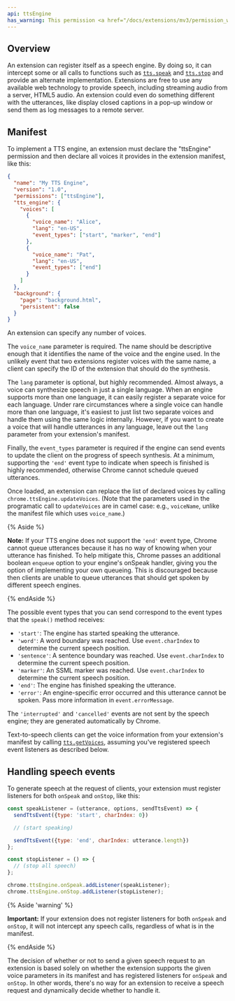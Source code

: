 ```yaml
---
api: ttsEngine
has_warning: This permission <a href="/docs/extensions/mv3/permission_warnings/#permissions_with_warnings">triggers a warning</a>.
---
```


## Overview

An extension can register itself as a speech engine. By doing so, it can intercept some or all calls
to functions such as [`tts.speak`][1] and [`tts.stop`][2] and provide an alternate implementation.
Extensions are free to use any available web technology to provide speech, including streaming audio
from a server, HTML5 audio. An extension could even do something different
with the utterances, like display closed captions in a pop-up window or send them as log messages to
a remote server.

## Manifest

To implement a TTS engine, an extension must declare the "ttsEngine" permission and then declare all
voices it provides in the extension manifest, like this:

```json
{
  "name": "My TTS Engine",
  "version": "1.0",
  "permissions": ["ttsEngine"],
  "tts_engine": {
    "voices": [
      {
        "voice_name": "Alice",
        "lang": "en-US",
        "event_types": ["start", "marker", "end"]
      },
      {
        "voice_name": "Pat",
        "lang": "en-US",
        "event_types": ["end"]
      }
    ]
  },
  "background": {
    "page": "background.html",
    "persistent": false
  }
}
```

An extension can specify any number of voices.

The `voice_name` parameter is required. The name should be descriptive enough that it identifies the
name of the voice and the engine used. In the unlikely event that two extensions register voices
with the same name, a client can specify the ID of the extension that should do the synthesis.

The `lang` parameter is optional, but highly recommended. Almost always, a voice can synthesize
speech in just a single language. When an engine supports more than one language, it can easily
register a separate voice for each language. Under rare circumstances where a single voice can
handle more than one language, it's easiest to just list two separate voices and handle them using
the same logic internally. However, if you want to create a voice that will handle utterances in any
language, leave out the `lang` parameter from your extension's manifest.

Finally, the `event_types` parameter is required if the engine can send events to update the client
on the progress of speech synthesis. At a minimum, supporting the `'end'` event type to indicate
when speech is finished is highly recommended, otherwise Chrome cannot schedule queued utterances.

Once loaded, an extension can replace the list of declared voices by calling
`chrome.ttsEngine.updateVoices`. (Note that the parameters used in the programatic call to
`updateVoices` are in camel case: e.g., `voiceName`, unlike the manifest file which uses
`voice_name`.)

{% Aside %}

**Note:** If your TTS engine does not support the `'end'` event type, Chrome cannot queue utterances
because it has no way of knowing when your utterance has finished. To help mitigate this, Chrome
passes an additional boolean `enqueue` option to your engine's onSpeak handler, giving you the
option of implementing your own queueing. This is discouraged because then clients are unable to
queue utterances that should get spoken by different speech engines.

{% endAside %}

The possible event types that you can send correspond to the event types that the `speak()` method
receives:

- `'start'`: The engine has started speaking the utterance.
- `'word'`: A word boundary was reached. Use `event.charIndex` to determine the current speech
  position.
- `'sentence'`: A sentence boundary was reached. Use `event.charIndex` to determine the current
  speech position.
- `'marker'`: An SSML marker was reached. Use `event.charIndex` to determine the current speech
  position.
- `'end'`: The engine has finished speaking the utterance.
- `'error'`: An engine-specific error occurred and this utterance cannot be spoken. Pass more
  information in `event.errorMessage`.

The `'interrupted'` and `'cancelled'` events are not sent by the speech engine; they are generated
automatically by Chrome.

Text-to-speech clients can get the voice information from your extension's manifest by calling
[`tts.getVoices`][3], assuming you've registered speech event listeners as described below.

## Handling speech events

To generate speech at the request of clients, your extension must register listeners for both
`onSpeak` and `onStop`, like this:

```js
const speakListener = (utterance, options, sendTtsEvent) => {
  sendTtsEvent({type: 'start', charIndex: 0})

  // (start speaking)

  sendTtsEvent({type: 'end', charIndex: utterance.length})
};

const stopListener = () => {
  // (stop all speech)
};

chrome.ttsEngine.onSpeak.addListener(speakListener);
chrome.ttsEngine.onStop.addListener(stopListener);
```

{% Aside 'warning' %}

**Important:** If your extension does not register listeners for both `onSpeak` and `onStop`, it
will not intercept any speech calls, regardless of what is in the manifest.

{% endAside %}

The decision of whether or not to send a given speech request to an extension is based solely on
whether the extension supports the given voice parameters in its manifest and has registered
listeners for `onSpeak` and `onStop`. In other words, there's no way for an extension to receive a
speech request and dynamically decide whether to handle it.

[1]: /docs/extensions/reference/tts/#method-speak
[2]: /docs/extensions/reference/tts/#method-stop
[3]: /docs/extensions/reference/tts/#method-getVoices
